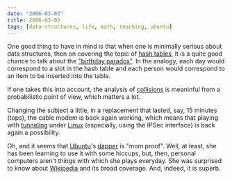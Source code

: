 ```yaml
---
date: "2006-03-03"
title: 2006-03-03
tags: [data-structures, life, math, teaching, ubuntu]
---
```

One good thing to have in mind is that when one is minimally
serious about data structures, then on covering the topic of
[hash tables](http://en.wikipedia.org/wiki/Hash_table), it is a
quite good chance to talk about the
["birthday paradox"](http://en.wikipedia.org/wiki/Birthday_paradox).
In the analogy, each day would correspond to a slot in the hash
table and each person would correspond to an item to be inserted
into the table.

If one takes this into account, the analysis of
[collisions](http://en.wikipedia.org/wiki/Birthday_paradox#Collision_counting)
is meaninful from a probabilistic point of view, which matters a
lot.

Changing the subject a little, in a replacement that lasted, say,
15 minutes (tops), the cable modem is back again working, which
means that playing with [tunneling](http://lartc.org/) under
[Linux](http://www.kernel.org/) (especially, using the IPSec
interface) is back again a possibility.

Oh, and it seems that [Ubuntu](http://www.ubuntulinux.org)'s
[dapper](http://www.ubuntu.com/ubuntu/releases) is "mom proof".
Well, at least, she has been learning to use it with some hiccups,
but, then, personal computers aren't things with which she plays
everyday. She was surprised to know about
[Wikipedia](http://www.wikipedia.org/) and its broad coverage. And,
indeed, it is superb.


